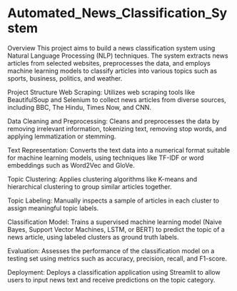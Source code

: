 # Automated_News_Classification_System

Overview
This project aims to build a news classification system using Natural Language Processing (NLP) techniques. The system extracts news articles from selected websites, preprocesses the data, and employs machine learning models to classify articles into various topics such as sports, business, politics, and weather.

Project Structure
Web Scraping: Utilizes web scraping tools like BeautifulSoup and Selenium to collect news articles from diverse sources, including BBC, The Hindu, Times Now, and CNN.

Data Cleaning and Preprocessing: Cleans and preprocesses the data by removing irrelevant information, tokenizing text, removing stop words, and applying lemmatization or stemming.

Text Representation: Converts the text data into a numerical format suitable for machine learning models, using techniques like TF-IDF or word embeddings such as Word2Vec and GloVe.

Topic Clustering: Applies clustering algorithms like K-means and hierarchical clustering to group similar articles together.

Topic Labeling: Manually inspects a sample of articles in each cluster to assign meaningful topic labels.

Classification Model: Trains a supervised machine learning model (Naive Bayes, Support Vector Machines, LSTM, or BERT) to predict the topic of a news article, using labeled clusters as ground truth labels.

Evaluation: Assesses the performance of the classification model on a testing set using metrics such as accuracy, precision, recall, and F1-score.

Deployment: Deploys a classification application using Streamlit to allow users to input news text and receive predictions on the topic category.
